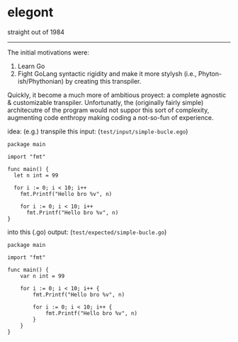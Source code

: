 # elegont 

straight out of 1984 

----

The initial motivations were:

1. Learn Go
2. Fight GoLang syntactic rigidity and make it more stylysh (i.e., Phyton-ish/Phythonian) by creating this transpiler.

Quickly, it become a much more of ambitious proyect: a complete agnostic & customizable transpiler. Unfortunatly, the (originally fairly simple) architecutre of the program would not suppor this sort of complexity, augmenting code enthropy making coding a not-so-fun of experience.

idea: (e.g.)
transpile this input: (`test/input/simple-bucle.ego`)
```
package main

import "fmt"

func main() {
  let n int = 99
  
  for i := 0; i < 10; i++
    fmt.Printf("Hello bro %v", n)
    
    for i := 0; i < 10; i++
      fmt.Printf("Hello bro %v", n)
}
```

into this (.go) output: (`test/expected/simple-bucle.go`)
```
package main

import "fmt"

func main() {
	var n int = 99

	for i := 0; i < 10; i++ {
		fmt.Printf("Hello bro %v", n)

		for i := 0; i < 10; i++ {
			fmt.Printf("Hello bro %v", n)
		}
	}
}
```
